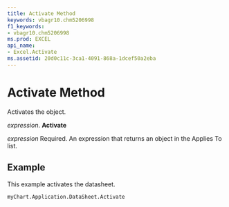 ```yaml
---
title: Activate Method
keywords: vbagr10.chm5206998
f1_keywords:
- vbagr10.chm5206998
ms.prod: EXCEL
api_name:
- Excel.Activate
ms.assetid: 20d0c11c-3ca1-4091-868a-1dcef50a2eba
---
```



# Activate Method

Activates the object.

 _expression_. **Activate**

 _expression_ Required. An expression that returns an object in the Applies To list.


## Example

This example activates the datasheet.


```
myChart.Application.DataSheet.Activate
```


